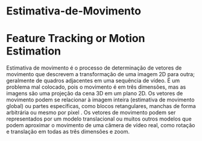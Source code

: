 # Estimativa-de-Movimento
# Feature Tracking or Motion Estimation

Estimativa de movimento é o processo de determinação de vetores de movimento que descrevem a transformação de uma imagem 2D para outra; geralmente de quadros adjacentes em uma sequência de vídeo. É um problema mal colocado, pois o movimento é em três dimensões, mas as imagens são uma projeção da cena 3D em um plano 2D. Os vetores de movimento podem se relacionar à imagem inteira (estimativa de movimento global) ou partes específicas, como blocos retangulares, manchas de forma arbitrária ou mesmo por pixel . Os vetores de movimento podem ser representados por um modelo translacional ou muitos outros modelos que podem aproximar o movimento de uma câmera de vídeo real, como rotação e translação em todas as três dimensões e zoom.

